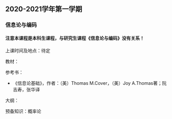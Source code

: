 ## 2020-2021学年第一学期
### 信息论与编码
#### 注意本课程是本科生课程，与研究生课程《信息论与编码》没有关系！

上课时间及地点：待定

教材：


参考书：
* 《信息论基础》，作者：（美）Thomas M.Cover，（美）Joy A.Thomas著；阮吉寿，张华译

大纲：

预备知识：概率论


